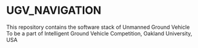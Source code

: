 # UGV_NAVIGATION
This repository contains the software stack of Unmanned Ground Vehicle To be a part of Intelligent Ground Vehicle Competition, Oakland University, USA

